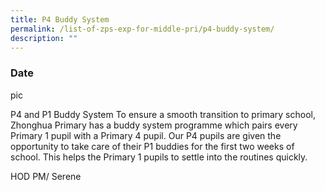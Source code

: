 ```yaml
---
title: P4 Buddy System
permalink: /list-of-zps-exp-for-middle-pri/p4-buddy-system/
description: ""
---
```

### **Date**

pic

P4 and P1 Buddy System To ensure a smooth transition to primary school, Zhonghua Primary has a buddy system programme which pairs every Primary 1 pupil with a Primary 4 pupil. Our P4 pupils are given the opportunity to take care of their P1 buddies for the first two weeks of school. This helps the Primary 1 pupils to settle into the routines quickly.

HOD PM/ Serene